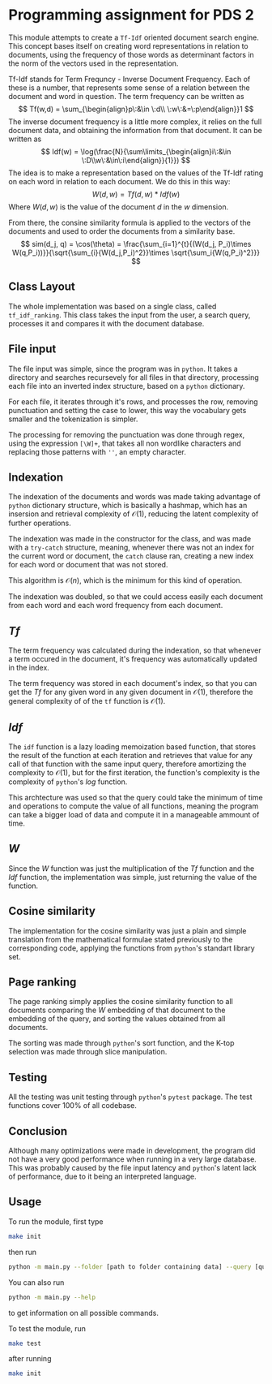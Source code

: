 Programming assignment for PDS 2
=======

This module attempts to create a `Tf-Idf` oriented document search engine. This concept bases itself on creating word representations in relation to documents, using the frequency of those words as determinant factors in the norm of the vectors used in the representation.

Tf-Idf stands for Term Frequncy - Inverse Document Frequency. Each of these is a number, that represents some sense of a relation between the document and word in question. The term frequency can be written as
$$
Tf(w,d) = \sum_{\begin{align}p\:&\in \:d\\ \:w\:&=\:p\end{align}}1
$$
The inverse document frequency is a little more complex, it relies on the full document data, and obtaining the information from that document. It can be written as
$$
Idf(w) = \log(\frac{N}{\sum\limits_{\begin{align}i\:&\in \:D\\w\:&\in\:i\end{align}}{1}})
$$
The idea is to make a representation based on the values of the Tf-Idf rating on each word in relation to each document. We do this in this way:
$$
W(d,w)=Tf(d,w)*Idf(w)
$$
Where $W(d,w)$ is the value of the document $d$ in the $w$ dimension.

From there, the consine similarity formula is applied to the vectors of the documents and used to order the documents from a similarity base.
$$
sim(d_j, q) = \cos(\theta) = \frac{\sum_{i=1}^{t}{(W(d_j, P_i)\times W(q,P_i))}}{\sqrt{\sum_{i}{W(d_j,P_i)^2}}\times \sqrt{\sum_i{W(q,P_i)^2}}}
$$

## Class Layout

The whole implementation was based on a single class, called `tf_idf_ranking`. This class takes the input from the user, a search query, processes it and compares it with the document database.

## File input

The file input was simple, since the program was in `python`. It takes a directory and searches recursevely for all files in that directory, processing each file into an inverted index structure, based on a `python` dictionary.

For each file, it iterates through it's rows, and processes the row, removing punctuation and setting the case to lower, this way the vocabulary gets smaller and the tokenization is simpler.

The processing for removing the punctuation was done through regex, using the expression `[\W]+`, that takes all non wordlike characters and replacing those patterns with `''`, an empty character.

## Indexation

The indexation of the documents and words was made taking advantage of `python` dictionary structure, which is basically a hashmap, which has an insersion and retrieval complexity of $\mathcal{O}(1)$, reducing the latent complexity of further operations.

The indexation was made in the constructor for the class, and was made with a `try-catch` structure, meaning, whenever there was not an index for the current word or document, the `catch` clause ran, creating a new index for each word or document that was not stored.

This algorithm is $\mathcal{O}(n)$, which is the minimum for this kind of operation.

The indexation was doubled, so that we could access easily each document from each word and each word frequency from each document.

## $Tf$

The term frequency was calculated during the indexation, so that whenever a term occured in the document, it's frequency was automatically updated in the index.  

The term frequency was stored in each document's index, so that you can get the $Tf$ for any given word in any given document in $\mathcal{O}(1)$, therefore the general complexity of of the `tf` function is $\mathcal{O}(1)$.

## $Idf$

The `idf` function is a lazy loading memoization based function, that stores the result of the function at each iteration and retrieves that value for any call of that function with the same input query, therefore amortizing the complexity to $\mathcal{O}(1)$, but for the first iteration, the function's complexity is the complexity of `python`'s $log$ function.

This archtecture was used so that the query could take the minimum of time and operations to compute the value of all functions, meaning the program can take a bigger load of data and compute it in a manageable ammount of time.

## $W$

Since the $W$ function was just the multiplication of the $Tf$ function and the $Idf$ function, the implementation was simple, just returning the value of the function.

## Cosine similarity

The implementation for the cosine similarity was just a plain and simple translation from the mathematical formulae stated previously to the corresponding code, applying the functions from `python`'s standart library set.

## Page ranking

The page ranking simply applies the cosine similarity function to all documents comparing the $W$ embedding of that document to the embedding of the query, and sorting the values obtained from all documents.

The sorting was made through `python`'s sort function, and the K-top selection was made through slice manipulation.

## Testing

All the testing was unit testing through `python`'s `pytest` package. The test functions cover 100% of all codebase.

## Conclusion

Although many optimizations were made in development, the program did not have a very good performance when running in a very large database. This was probably caused by the file input latency and `python`'s latent lack of performance, due to it being an interpreted language.

## Usage

To run the module, first type

```bash
make init
```

then run

```bash
python -m main.py --folder [path to folder containing data] --query [query to run]
```

You can also run 

```bash
python -m main.py --help
```

to get information on all possible commands.

To test the module, run

```bash
make test
```

after running

```bash
make init
```











 